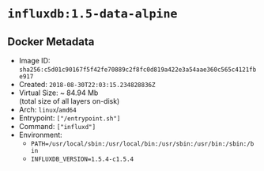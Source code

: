 # `influxdb:1.5-data-alpine`

## Docker Metadata

- Image ID: `sha256:c5d01c90167f5f42fe70889c2f8fc0d819a422e3a54aae360c565c4121fbe917`
- Created: `2018-08-30T22:03:15.234828836Z`
- Virtual Size: ~ 84.94 Mb  
  (total size of all layers on-disk)
- Arch: `linux`/`amd64`
- Entrypoint: `["/entrypoint.sh"]`
- Command: `["influxd"]`
- Environment:
  - `PATH=/usr/local/sbin:/usr/local/bin:/usr/sbin:/usr/bin:/sbin:/bin`
  - `INFLUXDB_VERSION=1.5.4-c1.5.4`
